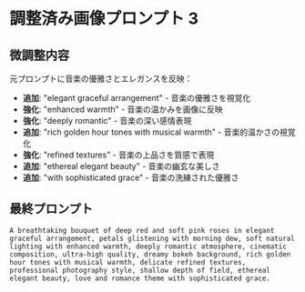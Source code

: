# 調整済み画像プロンプト 3

## 微調整内容
元プロンプトに音楽の優雅さとエレガンスを反映：

- **追加**: "elegant graceful arrangement" - 音楽の優雅さを視覚化
- **強化**: "enhanced warmth" - 音楽の温かみを画像に反映
- **強化**: "deeply romantic" - 音楽の深い感情表現
- **追加**: "rich golden hour tones with musical warmth" - 音楽的温かさの視覚化
- **強化**: "refined textures" - 音楽の上品さを質感で表現
- **追加**: "ethereal elegant beauty" - 音楽の幽玄な美しさ
- **追加**: "with sophisticated grace" - 音楽の洗練された優雅さ

## 最終プロンプト
```
A breathtaking bouquet of deep red and soft pink roses in elegant graceful arrangement, petals glistening with morning dew, soft natural lighting with enhanced warmth, deeply romantic atmosphere, cinematic composition, ultra-high quality, dreamy bokeh background, rich golden hour tones with musical warmth, delicate refined textures, professional photography style, shallow depth of field, ethereal elegant beauty, love and romance theme with sophisticated grace.
```